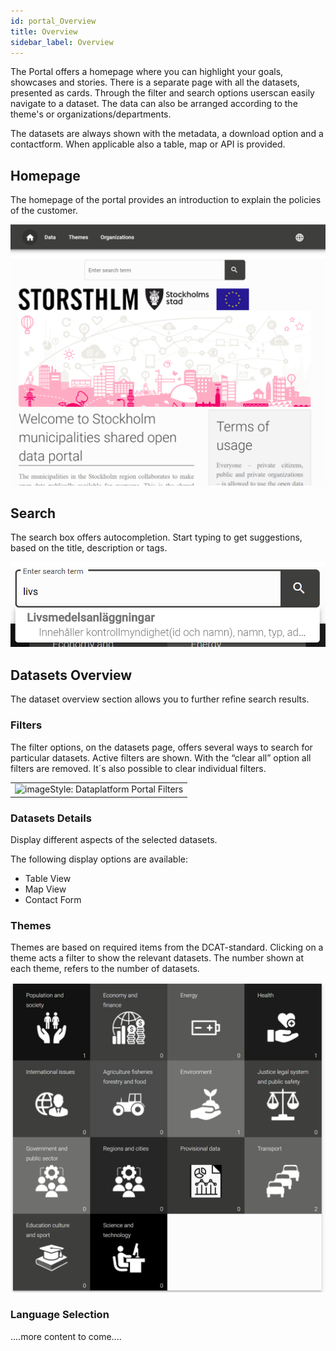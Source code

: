 ```yaml
---
id: portal_Overview
title: Overview
sidebar_label: Overview
---
```


The Portal offers a homepage where you can highlight your goals, showcases and stories. There is a separate page with all the datasets, presented as cards. Through the filter and search options userscan easily navigate to a dataset. The data can also be arranged according to the theme's or organizations/departments.

The datasets are always shown with the metadata, a download option and a contactform. When applicable also a table, map or API is provided.

## Homepage

The homepage of the portal provides an introduction to explain the policies of the customer.

![imageStyle: Dataplatform Portal](assets/Dataplatform/PortalOverview/dataplatform_PORTAL_PortalHome.png)

## Search

The search box offers autocompletion. Start typing to get suggestions, based on the title, description or tags.

![imageStyle: Dataplatform Portal Searchbar](assets/Dataplatform/PortalOverview/dataplatform_PORTAL_Search.png)

## Datasets Overview

The dataset overview section allows you to further refine search results.

### Filters

The filter options, on the datasets page, offers several ways to search for particular datasets. Active filters are shown. With the “clear all” option all filters are removed. It´s also possible to clear individual filters.

<table class="table-imageStyles">
    <tbody>
        <tr>
            <td>
                <img  alt="imageStyle: Dataplatform Portal Filters" src={require('./assets/Dataplatform/PortalOverview/dataplatform_PORTAL_FilterView1.png').default} />
            </td>
        </tr>
    </tbody>
</table>

### Datasets Details

Display different aspects of the selected datasets.

The following display options are available:

- Table View
- Map View
- Contact Form

### Themes

Themes are based on required items from the DCAT-standard. Clicking on a theme acts a filter to show the relevant datasets. The number shown at each theme, refers to the number of datasets.

![imageStyle: Dataplatform Portal Themes](assets/Dataplatform/PortalOverview/dataplatform_PORTAL_Themes.png)

### Language Selection

....more content to come....
